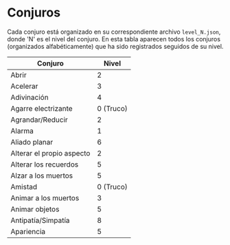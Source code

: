 # Conjuros

Cada conjuro está organizado en su correspondiente archivo `level_N.json`, donde 'N' es el nivel del conjuro.
En esta tabla aparecen todos los conjuros (organizados alfabéticamente) que ha sido registrados seguidos de su nivel.

| **Conjuro**               | **Nivel** |
|---------------------------|-----------|
| Abrir                     | 2         |
| Acelerar                  | 3         |
| Adivinación               | 4         |
| Agarre electrizante       | 0 (Truco) |
| Agrandar/Reducir          | 2         |
| Alarma                    | 1         |
| Aliado planar             | 6         |
| Alterar el propio aspecto | 2         |
| Alterar los recuerdos     | 5         |
| Alzar a los muertos       | 5         |
| Amistad                   | 0 (Truco) |
| Animar a los muertos      | 3         |
| Animar objetos            | 5         |
| Antipatía/Simpatía        | 8         |
| Apariencia                | 5         |
